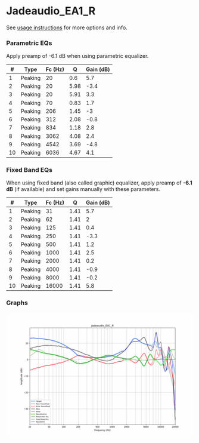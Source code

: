 # Jadeaudio_EA1_R
See [usage instructions](https://github.com/jaakkopasanen/AutoEq#usage) for more options and info.

### Parametric EQs
Apply preamp of -6.1 dB when using parametric equalizer.

|   # | Type    |   Fc (Hz) |    Q |   Gain (dB) |
|-----|---------|-----------|------|-------------|
|   1 | Peaking |        20 | 0.6  |         5.7 |
|   2 | Peaking |        20 | 5.98 |        -3.4 |
|   3 | Peaking |        20 | 5.91 |         3.3 |
|   4 | Peaking |        70 | 0.83 |         1.7 |
|   5 | Peaking |       206 | 1.45 |        -3   |
|   6 | Peaking |       312 | 2.08 |        -0.8 |
|   7 | Peaking |       834 | 1.18 |         2.8 |
|   8 | Peaking |      3062 | 4.08 |         2.4 |
|   9 | Peaking |      4542 | 3.69 |        -4.8 |
|  10 | Peaking |      6036 | 4.67 |         4.1 |

### Fixed Band EQs
When using fixed band (also called graphic) equalizer, apply preamp of **-6.1 dB** (if available) and set gains manually with these parameters.

|   # | Type    |   Fc (Hz) |    Q |   Gain (dB) |
|-----|---------|-----------|------|-------------|
|   1 | Peaking |        31 | 1.41 |         5.7 |
|   2 | Peaking |        62 | 1.41 |         2   |
|   3 | Peaking |       125 | 1.41 |         0.4 |
|   4 | Peaking |       250 | 1.41 |        -3.3 |
|   5 | Peaking |       500 | 1.41 |         1.2 |
|   6 | Peaking |      1000 | 1.41 |         2.5 |
|   7 | Peaking |      2000 | 1.41 |         0.2 |
|   8 | Peaking |      4000 | 1.41 |        -0.9 |
|   9 | Peaking |      8000 | 1.41 |        -0.2 |
|  10 | Peaking |     16000 | 1.41 |         5.8 |

### Graphs
![](./Jadeaudio_EA1_R.png)
